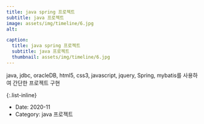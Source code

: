 ```yaml
---
title: java spring 프로젝트
subtitle: java 프로젝트
image: assets/img/timeline/6.jpg
alt: 

caption:
  title: java spring 프로젝트
  subtitle: java 프로젝트
  thumbnail: assets/img/timeline/6.jpg
---
```


java, jdbc, oracleDB, html5, css3, javascript, jquery, Spring, mybatis를 사용하여 간단한 프로젝트 구현

{:.list-inline}

- Date: 2020-11 
- Category: java 프로젝트
